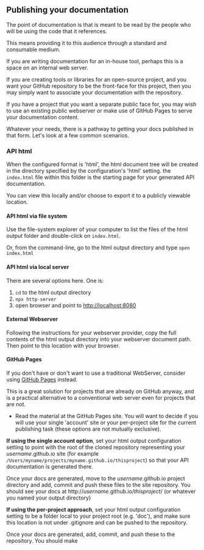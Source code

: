 
## Publishing your documentation

The point of documentation is that is meant to be read by the people
who will be using the code that it references.

This means providing it to this audience through a standard and consumable medium.

If you are writing documentation for an in-house tool, perhaps this is
a space on an internal web server.

If you are creating tools or libraries for an open-source project, and you 
want your GitHub repository to be the front-face for this project, then
you may simply want to associate your documentation with the repository.

If you have a project that you want a separate public face for, you 
may wish to use an existing public webserver or make use of GitHub Pages 
to serve your documentation content.

Whatever your needs, there is a pathway to getting your docs published
in that form.  Let's look at a few common scenarios.


### API html
When the configured format is 'html', the html document tree
will be created in the directory specified by the configuration's 'html' setting.
the `index.html` file within this folder is the starting page for your
generated API documentation.

You can view this locally and/or choose to export it to a publicly viewable
location.

#### API html via file system
Use the file-system explorer of your computer to list the files of the 
html output folder and double-click on `index.html`.

Or, from the command-line, go to the html output directory and type
`open index.html`

#### API html via local server
There are several options here.  One is:
1. `cd` to the html output directory
2. `npx http-server`
3. open browser and point to [http://localhost:8080](http://localhost:8080)

#### External Webserver
Following the instructions for your webserver provider, copy
the full contents of the html output directory into your webserver
document path.  Then point to this location with your browser.

#### GitHub Pages
If you don't have or don't want to use a traditional WebServer, consider
using [GitHub Pages]() instead.

This is a great solution for projects that are already on GitHub anyway, 
and is a practical alternative to a conventional web server even for projects
that are not.

- Read the material at the GitHub Pages site. 
You will want to decide if you will use your single 'account' site or 
your per-project site for the current publishing task (these options are not mutually exclusive). 


__If using the single account option__, set your html output configuration setting
to point with the root of the cloned repository representing your _username_.github.io
site (for example `/Users/myname/projects/myname.github.io/thisproject`) so that
your API documentation is generated there.

Once your docs are generated, move to the _username_.github.io project directory and add, commit and push
these files to the site repository.  You should see your docs at http://_username_.github.io/_thisproject_/ (or whatever you named your output directory)

__If using the per-project approach__, set your html output configuration setting
to be a folder local to your project root (e.g. 'doc'), and make sure this location
is not under .gitignore and can be pushed to the repository.

Once your docs are generated, add, commit, and push these to the repository.
You should make